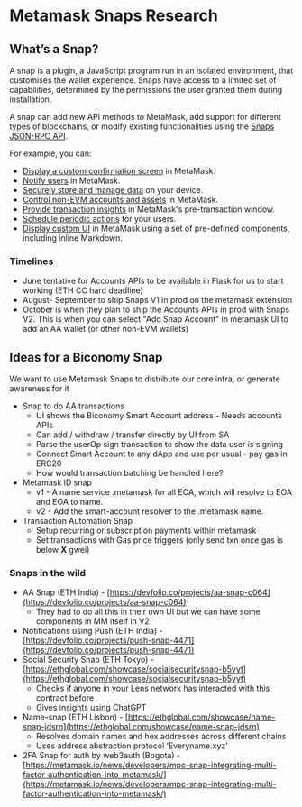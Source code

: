 # Metamask Snaps Research

## What’s a Snap?

A snap is a plugin, a JavaScript program run in an isolated environment, that customises the wallet experience. Snaps have access to a limited set of capabilities, determined by the permissions the user granted them during installation.

A snap can add new API methods to MetaMask, add support for different types of blockchains, or modify existing functionalities using the [Snaps JSON-RPC API](https://docs.metamask.io/snaps/reference/rpc-api/).

For example, you can:

- [Display a custom confirmation screen](https://docs.metamask.io/snaps/reference/rpc-api/#snap_dialog) in MetaMask.
- [Notify users](https://docs.metamask.io/snaps/reference/rpc-api/#snapnotify) in MetaMask.
- [Securely store and manage data](https://docs.metamask.io/snaps/reference/rpc-api/#snap_managestate) on your device.
- [Control non-EVM accounts and assets](https://docs.metamask.io/snaps/reference/rpc-api/#snap_getbip44entropy) in MetaMask.
- [Provide transaction insights](https://docs.metamask.io/snaps/reference/exports/#ontransaction) in MetaMask's pre-transaction window.
- [Schedule periodic actions](https://docs.metamask.io/snaps/reference/exports/#oncronjob) for your users.
- [Display custom UI](https://docs.metamask.io/snaps/how-to/use-custom-ui/) in MetaMask using a set of pre-defined components, including inline Markdown.

### Timelines

- June tentative for Accounts APIs to be available in Flask for us to start working (ETH CC hard deadline)
- August- September to ship Snaps V1 in prod on the metamask extension
- October is when they plan to ship the Accounts APIs in prod with Snaps V2. This is when you can select "Add Snap Account" in metamask UI to add an AA wallet (or other non-EVM wallets)

## Ideas for a Biconomy Snap

We want to use Metamask Snaps to distribute our core infra, or generate awareness for it

- Snap to do AA transactions
    - UI shows the Biconomy Smart Account address - Needs accounts APIs
    - Can add / withdraw / transfer directly by UI from SA
    - Parse the userOp sign transaction to show the data user is signing
    - Connect Smart Account to any dApp and use per usual - pay gas in ERC20
    - How would transaction batching be handled here?
- Metamask ID snap
    - v1 - A name service .metamask for all EOA, which will resolve to EOA and EOA to name.
    - v2 - Add the smart-account resolver to the .metamask name.
- Transaction Automation Snap
    - Setup recurring or subscription payments within metamask
    - Set transactions with Gas price triggers (only send txn once gas is below ****X**** gwei)

### Snaps in the wild

- AA Snap (ETH India) - [https://devfolio.co/projects/aa-snap-c064](https://devfolio.co/projects/aa-snap-c064)
    - They had to do all this in their own UI but we can have some components in MM itself in V2
- Notifications using Push (ETH India) - [https://devfolio.co/projects/push-snap-4471](https://devfolio.co/projects/push-snap-4471)
- Social Security Snap (ETH Tokyo) - [https://ethglobal.com/showcase/socialsecuritysnap-b5vyt](https://ethglobal.com/showcase/socialsecuritysnap-b5vyt)
    - Checks if anyone in your Lens network has interacted with this contract before
    - Gives insights using ChatGPT
- Name-snap (ETH Lisbon) - [https://ethglobal.com/showcase/name-snap-jdsrn](https://ethglobal.com/showcase/name-snap-jdsrn)
    - Resolves domain names and hex addresses across different chains
    - Uses address abstraction protocol ‘Everyname.xyz’
- 2FA Snap for auth by web3auth (Bogota) - [https://metamask.io/news/developers/mpc-snap-integrating-multi-factor-authentication-into-metamask/](https://metamask.io/news/developers/mpc-snap-integrating-multi-factor-authentication-into-metamask/)